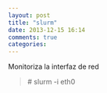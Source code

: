 ```yaml
---
layout: post
title: "slurm"
date: 2013-12-15 16:14
comments: true
categories: 
---
```

Monitoriza la interfaz de red 

>\# slurm -i eth0 

